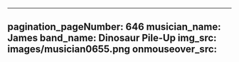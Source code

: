 ------
pagination_pageNumber: 646
musician_name: James
band_name: Dinosaur Pile-Up
img_src: images/musician0655.png
onmouseover_src: 
------